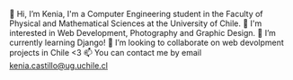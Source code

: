 👋 Hi, I’m Kenia, I'm a Computer Engineering student in the Faculty of Physical and Mathematical Sciences at the University of Chile.
👀 I'm interested in Web Development, Photography and Graphic Design.
🌱 I’m currently learning Django!
💞️ I’m looking to collaborate on web devolpment projects in Chile <3
📫 You can contact me by email kenia.castillo@ug.uchile.cl

<!---
keniacst/keniacst is a ✨ special ✨ repository because its `README.md` (this file) appears on your GitHub profile.
You can click the Preview link to take a look at your changes.
--->
